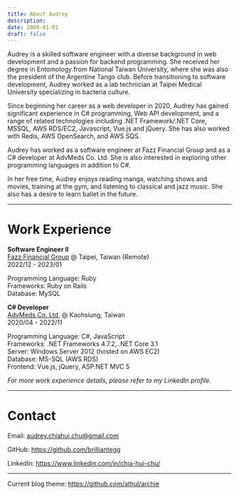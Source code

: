 ```yaml
---
title: About Audrey
description:
date: 2000-01-01
draft: false
---
```


Audrey is a skilled software engineer with a diverse background in web development and a passion for backend programming. She received her degree in Entomology from National Taiwan University, where she was also the president of the Argentine Tango club. Before transitioning to software development, Audrey worked as a lab technician at Taipei Medical University specializing in bacteria culture.

Since beginning her career as a web developer in 2020, Audrey has gained significant experience in C# programming, Web API development, and a range of related technologies including .NET Framework/.NET Core, MSSQL, AWS RDS/EC2, Javascript, Vue.js and jQuery. She has also worked with Redis, AWS OpenSearch, and AWS SQS.

Audrey has worked as a software engineer at Fazz Financial Group and as a C# developer at AdvMeds Co. Ltd. She is also interested in exploring other programming languages in addition to C#. 

In her free time, Audrey enjoys reading manga, watching shows and movies, training at the gym, and listening to classical and jazz music. She also has a desire to learn ballet in the future.

---
# Work Experience

**Software Engineer II**  
[Fazz Financial Group](https://fazz.com) @ Taipei, Taiwan (Remote)  
2022/12 - 2023/01  

Programming Language: Ruby  
Frameworks: Ruby on Rails  
Database: MySQL

**C# Developer**  
[AdvMeds Co. Ltd.](https://www.advmeds.com/zh/) @ Kaohsiung, Taiwan  
2020/04 - 2022/11  

Programming Language: C#, JavaScript  
Frameworks: .NET Frameworks 4.7.2, .NET Core 3.1  
Server: Windows Server 2012 (hosted on AWS EC2)  
Database: MS-SQL (AWS RDS)  
Frontend: Vue.js, jQuery, ASP.NET MVC 5  

*For more work experience details, please refer to my LinkedIn profile.*

---
# Contact

Email: audrey.chiahui.chu@gmail.com

GitHub: https://github.com/brilliantegg

LinkedIn: https://www.linkedin.com/in/chia-hui-chu/

---

Current blog theme: https://github.com/athul/archie